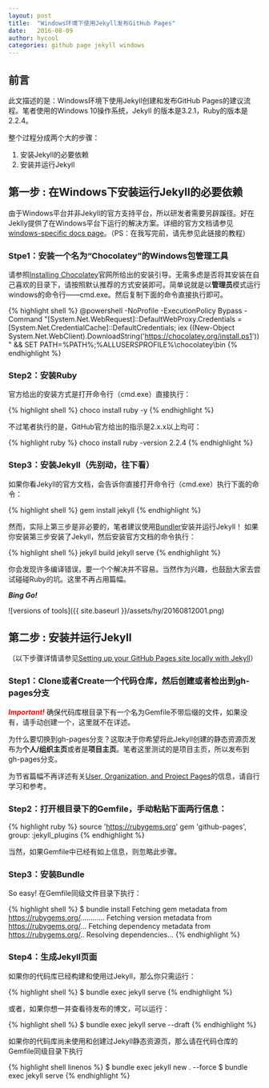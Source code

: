 ```yaml
---
layout: post
title:  "Windows环境下使用Jekyll发布GitHub Pages"
date:   2016-08-09
author: hycool
categories: github page jekyll windows
---
```


## 前言

此文描述的是：Windows环境下使用Jekyll创建和发布GitHub Pages的建议流程。笔者使用的Windows 10操作系统，Jekyll 的版本是3.2.1，Ruby的版本是2.2.4。

整个过程分成两个大的步骤：

1. 安装Jekyll的必要依赖
2. 安装并运行Jekyll

## 第一步 : 在Windows下安装运行Jekyll的必要依赖

由于Windows平台并非Jekyll的官方支持平台，所以研发者需要另辟蹊径。好在Jeklly提供了在Windows平台下运行的解决方案。详细的官方文档请参见[windows-specific docs page](https://jekyllrb.com/docs/windows/#installation)。（PS：在我写完前，请先参见此链接的教程）

### Stpe1：安装一个名为“Chocolatey”的Windows包管理工具
请参照[Installing Chocolatey](https://chocolatey.org/install)官网所给出的安装引导。无需多虑是否将其安装在自己喜欢的目录下，请按照默认推荐的方式安装即可。简单说就是以**管理员**模式运行windows的命令行——cmd.exe。然后复制下面的命令直接执行即可。

{% highlight shell %}
@powershell -NoProfile -ExecutionPolicy Bypass -Command "[System.Net.WebRequest]::DefaultWebProxy.Credentials = [System.Net.CredentialCache]::DefaultCredentials; iex ((New-Object System.Net.WebClient).DownloadString('https://chocolatey.org/install.ps1'))" && SET PATH=%PATH%;%ALLUSERSPROFILE%\chocolatey\bin
{% endhighlight %}

### Step2：安装Ruby
官方给出的安装方式是打开命令行（cmd.exe）直接执行：

{% highlight shell %}
choco install ruby -y
{% endhighlight %}

不过笔者执行的是，GitHub官方给出的指示是2.x.x以上均可：

{% highlight ruby %}
choco install ruby -version 2.2.4
{% endhighlight %}

### Step3：安装Jekyll（先别动，往下看）

如果你看Jekyll的官方文档，会告诉你直接打开命令行（cmd.exe）执行下面的命令：

{% highlight shell %}
gem install jekyll
{% endhighlight %}

然而，实际上第三步是非必要的，笔者建议使用[Bundler](http://bundler.io/)安装并运行Jekyll！
如果你安装第三步安装了Jekyll，然后安装官方文档的命令执行：

{% highlight shell %}
jekyll build
jekyll serve
{% endhighlight %}

你会发现许多编译错误，要一个个解决并不容易。当然作为兴趣，也鼓励大家去尝试碰碰Ruby的坑。这里不再占用篇幅。

**_Bing Go!_**
<br/>

![versions of tools]({{ site.baseurl }}/assets/hy/20160812001.png)

## 第二步 : 安装并运行Jekyll

（以下步骤详情请参见[Setting up your GitHub Pages site locally with Jekyll](https://help.github.com/articles/setting-up-your-github-pages-site-locally-with-jekyll/)）

### Step1：Clone或者Create一个代码仓库，然后创建或者检出到gh-pages分支
<span style="color:red;">**_Important!_**</span>   确保代码库根目录下有一个名为Gemfile不带后缀的文件，如果没有，请手动创建一个，这里就不在详述。
<br/>

为什么要切换到gh-pages分支？这取决于你希望将此Jekyll创建的静态资源页发布为**个人/组织主页**或者是**项目主页**。笔者这里测试的是项目主页，所以发布到gh-pages分支。

为节省篇幅不再详述有关[User, Organization, and Project Pages](https://help.github.com/articles/user-organization-and-project-pages/)的信息，请自行学习和参考。

### Step2：打开根目录下的Gemfile，手动粘贴下面两行信息：

{% highlight ruby %}
source 'https://rubygems.org'
gem 'github-pages', group: :jekyll_plugins
{% endhighlight %}

当然，如果Gemfile中已经有如上信息，则忽略此步骤。

### Step3：安装Bundle
So easy! 在Gemfile同级文件目录下执行：

{% highlight shell %}
$ bundle install
Fetching gem metadata from https://rubygems.org/............
Fetching version metadata from https://rubygems.org/...
Fetching dependency metadata from https://rubygems.org/..
Resolving dependencies...
{% endhighlight %}

### Step4：生成Jekyll页面
如果你的代码库已经构建和使用过Jekyll，那么你只需运行：

{% highlight shell %}
$ bundle exec jekyll serve
{% endhighlight %}

或者，如果你想一并查看待发布的博文，可以运行：

{% highlight shell %}
$ bundle exec jekyll serve --draft
{% endhighlight %}

如果你的代码库尚未使用和创建过Jekyll静态资源页，那么请在代码仓库的Gemfile同级目录下执行

{% highlight shell linenos %}
$ bundle exec jekyll new . --force
$ bundle exec jekyll serve
{% endhighlight %}
